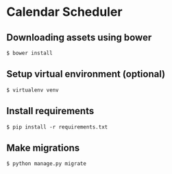 # Calendar Scheduler

## Downloading assets using bower
    $ bower install

## Setup virtual environment (optional)
    $ virtualenv venv
    
## Install requirements
    $ pip install -r requirements.txt
    
## Make migrations 
    $ python manage.py migrate